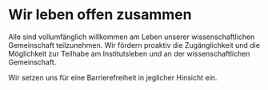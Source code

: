 # Wir leben offen zusammen
Alle sind vollumfänglich willkommen am Leben unserer wissenschaftlichen Gemeinschaft teilzunehmen.
Wir fördern proaktiv die Zugänglichkeit und die Möglichkeit zur Teilhabe am Institutsleben und an der wissenschaftlichen Gemeinschaft.

Wir setzen uns für eine Barrierefreiheit in jeglicher Hinsicht ein.
